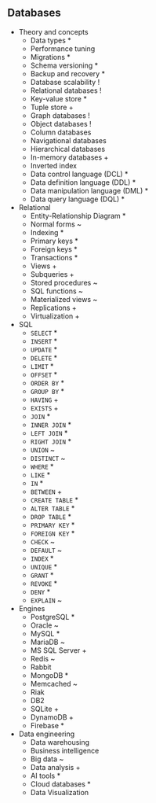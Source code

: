 ## Databases

- Theory and concepts
  - Data types *
  - Performance tuning
  - Migrations *
  - Schema versioning *
  - Backup and recovery *
  - Database scalability !
  - Relational databases !
  - Key-value store *
  - Tuple store +
  - Graph databases !
  - Object databases !
  - Column databases
  - Navigational databases
  - Hierarchical databases
  - In-memory databases +
  - Inverted index
  - Data control language (DCL) *
  - Data definition language (DDL) *
  - Data manipulation language (DML) *
  - Data query language (DQL) *
- Relational
  - Entity-Relationship Diagram *
  - Normal forms ~
  - Indexing *
  - Primary keys *
  - Foreign keys *
  - Transactions *
  - Views +
  - Subqueries +
  - Stored procedures ~
  - SQL functions ~
  - Materialized views ~
  - Replications +
  - Virtualization +
- SQL
  - `SELECT` *
  - `INSERT` *
  - `UPDATE` *
  - `DELETE` *
  - `LIMIT` *
  - `OFFSET` *
  - `ORDER BY` *
  - `GROUP BY` *
  - `HAVING` +
  - `EXISTS` +
  - `JOIN` *
  - `INNER JOIN` *
  - `LEFT JOIN` *
  - `RIGHT JOIN` *
  - `UNION` ~
  - `DISTINCT` ~
  - `WHERE` *
  - `LIKE` *
  - `IN` *
  - `BETWEEN` +
  - `CREATE TABLE` *
  - `ALTER TABLE` *
  - `DROP TABLE` *
  - `PRIMARY KEY` *
  - `FOREIGN KEY` *
  - `CHECK` ~
  - `DEFAULT` ~
  - `INDEX` *
  - `UNIQUE` *
  - `GRANT` *
  - `REVOKE` *
  - `DENY` *
  - `EXPLAIN` ~
- Engines
  - PostgreSQL *
  - Oracle ~
  - MySQL *
  - MariaDB ~
  - MS SQL Server  +
  - Redis ~
  - Rabbit
  - MongoDB  *
  - Memcached  ~
  - Riak
  - DB2
  - SQLite +
  - DynamoDB +
  - Firebase *
- Data engineering
  - Data warehousing
  - Business intelligence
  - Big data ~
  - Data analysis +
  - AI tools *
  - Cloud databases *
  - Data Visualization

